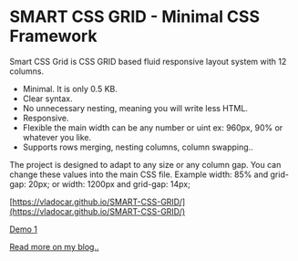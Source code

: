 # SMART CSS GRID - Minimal CSS Framework

Smart CSS Grid is CSS GRID based fluid responsive layout system with 12 columns.  

* Minimal. It is only 0.5 KB. 
* Clear syntax. 
* No unnecessary nesting, meaning you will write less HTML.
* Responsive.
* Flexible the main width can be any number or uint ex: 960px, 90% or whatever you like.
* Supports rows merging, nesting columns, column swapping..

The project is designed to adapt to any size or any column gap. You can change these values into the main CSS file. Example width: 85% and grid-gap: 20px; or width: 1200px and grid-gap: 14px;

[https://vladocar.github.io/SMART-CSS-GRID/](https://vladocar.github.io/SMART-CSS-GRID/)

[Demo 1](https://vladocar.github.io/SMART-CSS-GRID/Smart-Grid-Demo.html)

[Read more on my blog..](http://www.vcarrer.com/2018/05/smart-css-grid.html)
